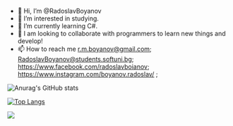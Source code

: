 - 👋 Hi, I’m @RadoslavBoyanov
- 👀 I’m interested in studying.
- 🌱 I’m currently learning C#.
- 💞️ I am looking to collaborate with programmers to learn new things and develop!
- 📫 How to reach me r.m.boyanov@gmail.com; RadoslavBoyanov@students.softuni.bg; https://www.facebook.com/radoslavboianov; https://www.instagram.com/boyanov.radoslav/ ;

![Anurag's GitHub stats](https://github-readme-stats.vercel.app/api?username=RadoslavBoyanov&theme=github_dark&show_icons=true)

[![Top Langs](https://github-readme-stats.vercel.app/api/top-langs/?username=RadoslavBoyanov&layout=compact)](https://github.com/anuraghazra/github-readme-stats)

![](https://komarev.com/ghpvc/?username=RadoslavBoyanov)

<!---
RadoslavBoyanov/RadoslavBoyanov is a ✨ special ✨ repository because its `README.md` (this file) appears on your GitHub profile.
You can click the Preview link to take a look at your changes.
--->
